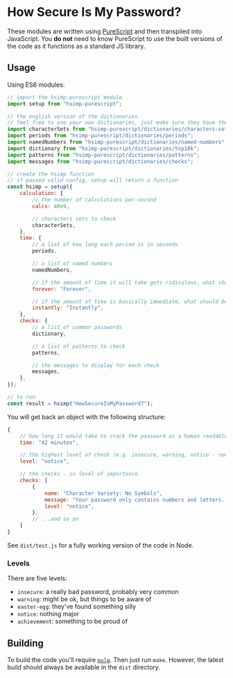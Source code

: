 # How Secure Is My Password?

These modules are written using [PureScript](http://www.purescript.org) and then transpiled into JavaScript. You **do not** need to know PureScript to use the built versions of the code as it functions as a standard JS library.

## Usage

Using ES6 modules:

```javascript
// import the hsimp-purescript module
import setup from "hsimp-purescript";

// the english version of the dictionaries
// feel free to use your own dictionaries, just make sure they have the same format
import characterSets from "hsimp-purescript/dictionaries/characters-sets";
import periods from "hsimp-purescript/dictionaries/periods";
import namedNumbers from "hsimp-purescript/dictionaries/named-numbers";
import dictionary from "hsimp-purescript/dictionaries/top10k";
import patterns from "hsimp-purescript/dictionaries/patterns";
import messages from "hsimp-purescript/dictionaries/checks";

// create the hsimp function
// if passed valid config, setup will return a function
const hsimp = setup({
    calculation: {
        // the number of calculations per-second
        calcs: 40e9,

        // characters sets to check
        characterSets,
    },
    time: {
        // a list of how long each period is in seconds
        periods,

        // a list of named numbers
        namedNumbers,

        // if the amount of time it will take gets ridiculous, what should be displayed
        forever: "Forever",

        // if the amount of time is basically immediate, what should be displayed
        instantly: "Instantly",
    },
    checks: {
        // a list of common passwords
        dictionary,

        // a list of patterns to check
        patterns,

        // the messages to display for each check
        messages,
    },
});

// to run
const result = hsimp("HowSecureIsMyPassword?");
```

You will get back an object with the following structure:

```javascript
{
    // how long it would take to crack the password as a human readable string
    time: "42 minutes",

    // the highest level of check (e.g. insecure, warning, notice - see below)
    level: "notice",

    // the checks - in level of importance
    checks: [
        {
            name: "Character Variety: No Symbols",
            message: "Your password only contains numbers and letters. Adding a symbol can make your password more secure. Don\'t forget you can often use spaces in passwords.",
            level: "notice",
        },
        // ...and so on
    ]
}
```

See `dist/test.js` for a fully working version of the code in Node.

### Levels

There are five levels:

- `insecure`: a really bad password, probably very common
- `warning`: might be ok, but things to be aware of
- `easter-egg`: they've found something silly
- `notice`: nothing major
- `achievement`: something to be proud of


## Building

To build the code you'll require [`pulp`](https://www.npmjs.com/package/pulp). Then just run `make`.  However, the latest build should always be available in the `dist` directory.

